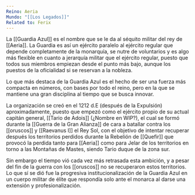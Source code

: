 ```yaml
---
Reino: Aeria
Mundo: "[[Los Legados]]"
Related to: Ferix
---
```

La [[Guardia Azul]] es el nombre que se le da al séquito militar del rey de [[Aeria]]. La Guardia es así un ejército paralelo al ejército regular que depende completamente de la monarquía, se nutre de voluntarios y es algo más flexible en cuanto a jerarquía militar que el ejército regular, puesto que todos sus miembros empiezan desde el punto más bajo, aunque los puestos de la oficialidad si se reservan a la nobleza.

Lo que más destaca de la Guardia Azul es el hecho de ser una fuerza más compacta en números, con bases por todo el reino, pero en la que se mantiene una gran disciplina al tiempo que se busca innovar.

La organización se creó en el 1212 d.E (después de la Expulsión) aproximadamente, puesto que empezó como el ejército propio de su actual capitán general, [[Tario de Adois]] (¿Nombre en WIP?), el cual se formó durante la [[Guerra de la Gran Alianza]] de cara a batallar contra los [[oruscos]] y [[Raevanus I]] el Rey Sol, con el objetivo de intentar recuperar después los territorios perdidos durante la Rebelión de [[Quefir]] que provocó la perdida tanto para [[Aeria]] como para Jelar de los territorios en torno a las Montañas de Mastes, siendo Tario duque de la zona sur.

Sin embargo el tiempo vió cada vez más retrasada esta ambición, y a pesar del fin de la guerra con los [[oruscos]] no se recuperaron estos territorios. Lo que sí se dió fue la progresiva institucionalización de la Guardia Azul en un cuerpo militar de élite que respondía solo ante el monarca al darse una extensión y profesionalización. 

